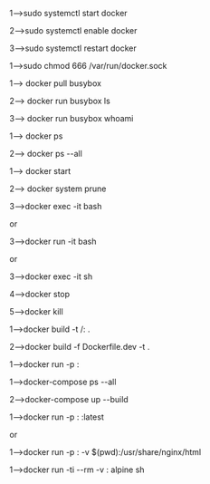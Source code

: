 <!-- Docker as System Daemon -->
1-->sudo systemctl start docker

2-->sudo systemctl enable docker

3-->sudo systemctl restart docker

<!-- Docker Permission -->
1-->sudo chmod 666 /var/run/docker.sock

<!-- Busy Box -->
1--> docker pull busybox

2--> docker run busybox ls

3--> docker run busybox whoami


<!--Listing Docker Image-->
1--> docker ps

2--> docker ps --all


<!-- Container -->
1--> docker start <container-id>

2--> docker system prune

3-->docker exec -it <container-id> bash

or

3-->docker run -it <container-name> bash

or

3-->docker exec -it <container-id> sh

4-->docker stop <container-id> 

5-->docker kill <container-id>

<!-- Container name -->
1-->docker build -t <dockerHub-id>/<customeName>:<Version> .

2-->docker build -f Dockerfile.dev -t <image-name> .

<!-- Run on specific port -->
1-->docker run -p <user-port>:<docker-port>  <docker-id>

<!-- Docker Compose -->
1-->docker-compose ps --all

2-->docker-compose up --build

<!-- Docker+Ngnix -->
1-->docker run -p <user-port>:<ngnix-port> <image-name>:latest

or

1-->docker run -p <user-port>:<ngnix-port> -v $(pwd):/usr/share/nginx/html <image-name>

<!-- Launch a container and expose the root-filesystem -->
1-->docker run -ti --rm -v <fileDirectory>:<dockerDirectory> alpine sh